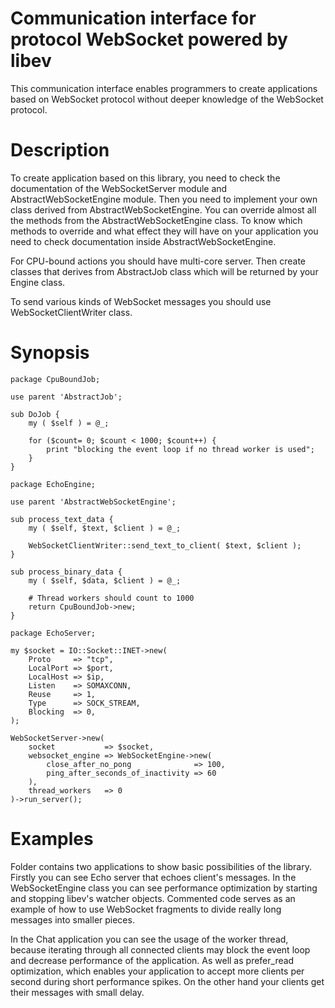 # Communication interface for protocol WebSocket powered by libev

This communication interface enables programmers to create applications based on WebSocket protocol without deeper knowledge of the WebSocket protocol.

# Description

To create application based on this library, you need to check the documentation of the WebSocketServer module and AbstractWebSocketEngine module.
Then you need to implement your own class derived from AbstractWebSocketEngine.
You can override almost all the methods from the AbstractWebSocketEngine class. To know which methods to override and what effect they will have on your application you need to check 
documentation inside AbstractWebSocketEngine.

For CPU-bound actions you should have multi-core server. Then create classes that derives from AbstractJob class which will be returned by your Engine class.

To send various kinds of WebSocket messages you should use WebSocketClientWriter class.

# Synopsis
    
    package CpuBoundJob;
    
    use parent 'AbstractJob';
    
    sub DoJob {
        my ( $self ) = @_;
    
        for ($count= 0; $count < 1000; $count++) {
 			print "blocking the event loop if no thread worker is used";
		}
    }

    package EchoEngine;
    
    use parent 'AbstractWebSocketEngine';
    
    sub process_text_data {
        my ( $self, $text, $client ) = @_;
    
        WebSocketClientWriter::send_text_to_client( $text, $client );
    }

    sub process_binary_data {
        my ( $self, $data, $client ) = @_;
    
        # Thread workers should count to 1000
        return CpuBoundJob->new;
    }
    
    package EchoServer;
    
    my $socket = IO::Socket::INET->new(
        Proto     => "tcp",
        LocalPort => $port,
        LocalHost => $ip,
        Listen    => SOMAXCONN,
        Reuse     => 1,
        Type      => SOCK_STREAM,
        Blocking  => 0,
    );
    
    WebSocketServer->new(
        socket           => $socket,
        websocket_engine => WebSocketEngine->new(
            close_after_no_pong              => 100,
            ping_after_seconds_of_inactivity => 60
        ),
		thread_workers   => 0
    )->run_server();

# Examples

Folder contains two applications to show basic possibilities of the library.
Firstly you can see Echo server that echoes client's messages. In the WebSocketEngine class you can see performance optimization by
starting and stopping libev's watcher objects. Commented code serves as an example of how to use WebSocket fragments to divide really long messages into smaller pieces.

In the Chat application you can see the usage of the worker thread, because iterating through all connected clients may block the event loop and decrease performance of the application. As well as prefer_read optimization, which enables your application to accept more clients per second during short performance spikes. On the other hand your clients get their messages with small delay.

